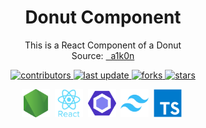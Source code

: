 <div align="center">
  <h1>Donut Component</h1>
  <p>
    This is a React Component of a Donut 
    <br/>
  <a align="right">
    Source:
  </a>
  <a href="https://www.a1k0n.net/2011/07/20/donut-math.html">
     &nbsp; a1k0n
  </a>
<p>
  <p>
  <a href="https://github.com/edegan-furb/Donut-Component/graphs/contributors">
    <img src="https://img.shields.io/github/contributors/edegan-furb/Donut-Component" alt="contributors" />
  </a>
  <a href="">
    <img src="https://img.shields.io/github/last-commit/edegan-furb/Donut-Component" alt="last update" />
  </a>
  <a href="https://github.com/edegan-furb/Donut-Component/network/members">
    <img src="https://img.shields.io/github/forks/edegan-furb/Donut-Component" alt="forks" />
  </a>
  <a href="https://github.com/edegan-furb/Donut-Component/stargazers">
    <img src="https://img.shields.io/github/stars/edegan-furb/Donut-Component" alt="stars" />
  </a>
</p>
<p>
  <img src="https://github.com/devicons/devicon/blob/master/icons/nodejs/nodejs-original.svg" title="NodeJS" alt="NodeJS" width="45" height="45"/>&nbsp;
  <img src="https://github.com/devicons/devicon/blob/master/icons/react/react-original-wordmark.svg" title="React" alt="React" width="45" height="45"/>&nbsp;
  <img src="https://github.com/devicons/devicon/blob/master/icons/eslint/eslint-original.svg" title="EsLint" alt="EsLint " width="45" height="45"/>&nbsp;
  <img src="https://github.com/devicons/devicon/blob/master/icons/tailwindcss/tailwindcss-original.svg" title="Tailwind" alt="Tailwind " width="45" height="45"/>&nbsp;
  <img src="https://github.com/devicons/devicon/blob/master/icons/typescript/typescript-original.svg" title="Typescript" alt="Typescript " width="45" height="45"/>&nbsp;
</p>
</div>

